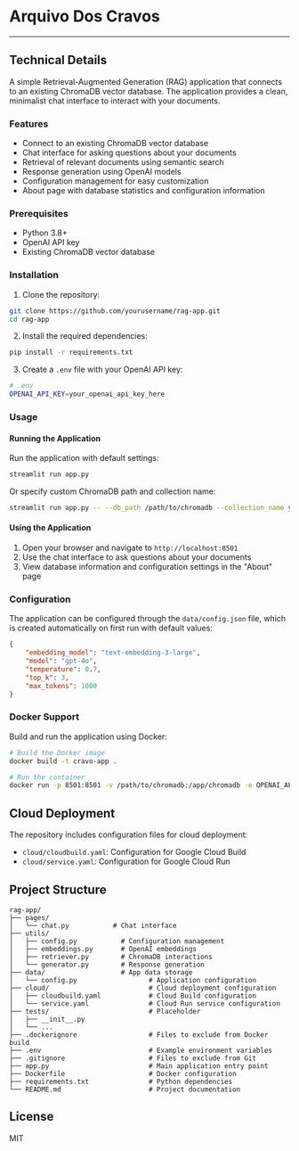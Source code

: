 # Arquivo Dos Cravos

---
## Technical Details

A simple Retrieval-Augmented Generation (RAG) application that connects to an existing ChromaDB vector database. 
The application provides a clean, minimalist chat interface to interact with your documents.

### Features

- Connect to an existing ChromaDB vector database
- Chat interface for asking questions about your documents
- Retrieval of relevant documents using semantic search
- Response generation using OpenAI models
- Configuration management for easy customization
- About page with database statistics and configuration information

### Prerequisites

- Python 3.8+
- OpenAI API key
- Existing ChromaDB vector database

### Installation

1. Clone the repository:

```bash
git clone https://github.com/yourusername/rag-app.git
cd rag-app
```

2. Install the required dependencies:

```bash
pip install -r requirements.txt
```

3. Create a `.env` file with your OpenAI API key:

```bash
# .env
OPENAI_API_KEY=your_openai_api_key_here
```

### Usage

#### Running the Application

Run the application with default settings:

```bash
streamlit run app.py
```

Or specify custom ChromaDB path and collection name:

```bash
streamlit run app.py -- --db_path /path/to/chromadb --collection_name your_collection
```

#### Using the Application

1. Open your browser and navigate to `http://localhost:8501`
2. Use the chat interface to ask questions about your documents
3. View database information and configuration settings in the "About" page

### Configuration

The application can be configured through the `data/config.json` file, which is created automatically on first run with default values:

```json
{
    "embedding_model": "text-embedding-3-large",
    "model": "gpt-4o",
    "temperature": 0.7,
    "top_k": 3,
    "max_tokens": 1000
}
```

### Docker Support

Build and run the application using Docker:

```bash
# Build the Docker image
docker build -t cravo-app .

# Run the container
docker run -p 8501:8501 -v /path/to/chromadb:/app/chromadb -e OPENAI_API_KEY=your_key_here cravo-app
```

## Cloud Deployment

The repository includes configuration files for cloud deployment:

- `cloud/cloudbuild.yaml`: Configuration for Google Cloud Build
- `cloud/service.yaml`: Configuration for Google Cloud Run

## Project Structure

```
rag-app/
├── pages/
│   └── chat.py           # Chat interface
├── utils/
│   ├── config.py           # Configuration management
│   ├── embeddings.py       # OpenAI embeddings
│   ├── retriever.py        # ChromaDB interactions
│   └── generator.py        # Response generation
├── data/                   # App data storage
│   └── config.py                  # Application configuration
├── cloud/                         # Cloud deployment configuration
│   ├── cloudbuild.yaml            # Cloud Build configuration
│   └── service.yaml               # Cloud Run service configuration
├── tests/                         # Placeholder
│   ├── __init__.py
│   └── ...
├── .dockerignore                  # Files to exclude from Docker build
├── .env                           # Example environment variables
├── .gitignore                     # Files to exclude from Git
├── app.py                         # Main application entry point
├── Dockerfile                     # Docker configuration
├── requirements.txt               # Python dependencies
└── README.md                      # Project documentation
```

## License

MIT